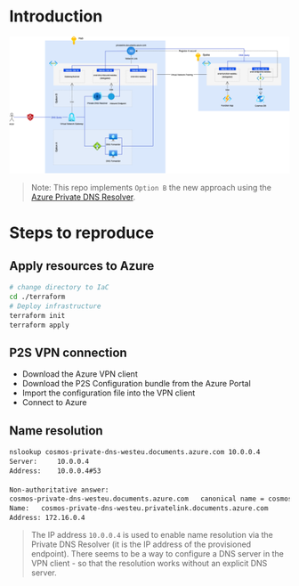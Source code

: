 
# Introduction 

![Overview](./private-dns-hub-spoke-2.png)
> Note: This repo implements `Option B` the new approach using the [Azure Private DNS Resolver](https://learn.microsoft.com/en-us/azure/dns/dns-private-resolver-overview).

# Steps to reproduce

## Apply resources to Azure

```bash
# change directory to IaC
cd ./terraform
# Deploy infrastructure
terraform init
terraform apply
```

## P2S VPN connection

- Download the Azure VPN client
- Download the P2S Configuration bundle from the Azure Portal
- Import the configuration file into the VPN client
- Connect to Azure

## Name resolution

```bash
nslookup cosmos-private-dns-westeu.documents.azure.com 10.0.0.4                                                        08:35:44
Server:		10.0.0.4
Address:	10.0.0.4#53

Non-authoritative answer:
cosmos-private-dns-westeu.documents.azure.com	canonical name = cosmos-private-dns-westeu.privatelink.documents.azure.com.
Name:	cosmos-private-dns-westeu.privatelink.documents.azure.com
Address: 172.16.0.4
```

> The IP address `10.0.0.4` is used to enable name resolution via the Private DNS Resolver (it is the IP address 
> of the provisioned endpoint). There seems to be a way to configure a DNS server in the VPN client - so that the 
> resolution works without an explicit DNS server.